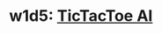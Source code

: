 # w1d5: [TicTacToe AI][description]

[description]: https://github.com/appacademy/ruby-curriculum/blob/master/projects/w1d5-tic-tac-toe-ai.md
